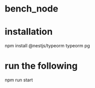 # bench_node

# installation

npm install @nestjs/typeorm typeorm pg

# run the following

npm run start